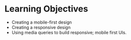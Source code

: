 # Learning Objectives

- Creating a mobile-first design
- Creating a responsive design
- Using media queries to build responsive; mobile first UIs.

